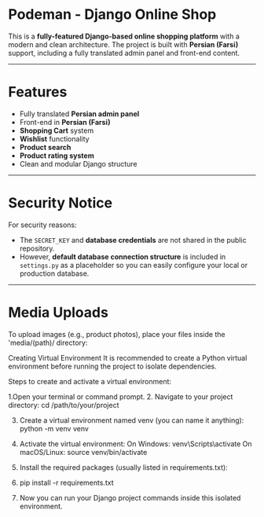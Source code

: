 # Podeman - Django Online Shop

This is a **fully-featured Django-based online shopping platform** with a modern and clean architecture. The project is built with **Persian (Farsi)** support, including a fully translated admin panel and front-end content.

---

# Features

- Fully translated **Persian admin panel**
- Front-end in **Persian (Farsi)**
- **Shopping Cart** system
- **Wishlist** functionality
- **Product search**
- **Product rating system**
- Clean and modular Django structure

---

# Security Notice

For security reasons:

- The `SECRET_KEY` and **database credentials** are not shared in the public repository.
- However, **default database connection structure** is included in `settings.py` as a placeholder so you can easily configure your local or production database.

---

# Media Uploads

To upload images (e.g., product photos), place your files inside the 'media/(path)/ directory:


Creating Virtual Environment
It is recommended to create a Python virtual environment before running the project to isolate dependencies.

Steps to create and activate a virtual environment:

1.Open your terminal or command prompt.
2. Navigate to your project directory:
 cd /path/to/your/project
 
3. Create a virtual environment named venv (you can name it anything):
  python -m venv venv

4. Activate the virtual environment:
  On Windows: venv\Scripts\activate
  On macOS/Linux: source venv/bin/activate

5. Install the required packages (usually listed in requirements.txt):
6.   pip install -r requirements.txt

6. Now you can run your Django project commands inside this isolated environment.



